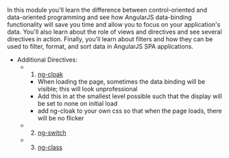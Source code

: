 In this module you'll learn the difference between control-oriented and data-oriented programming and see how AngularJS data-binding functionality will save you time and allow you to focus on your application's data. You'll also learn about the role of views and directives and see several directives in action. Finally, you'll learn about filters and how they can be used to filter, format, and sort data in AngularJS SPA applications.

+ Additional Directives:
  + 1. <a href="https://docs.angularjs.org/api/ng/directive/ngCloak">ng-cloak</a>
    + When loading the page, sometimes the data binding will be visible; this will look unprofessional
    + Add this in at the smallest level possible such that the display will be set to none on initial load
    + add ng-cloak to your own css so that when the page loads, there will be no flicker
  + 2. <a href="https://docs.angularjs.org/api/ng/directive/ngSwitch">ng-switch</a>
  + 3.  <a href="https://docs.angularjs.org/api/ng/directive/ngClass">ng-class</a>
